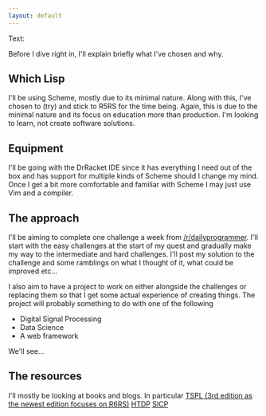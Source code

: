```yaml
---
layout: default
---
```


Text: 

Before I dive right in, I'll explain briefly what I've chosen and why.

## Which Lisp

I'll be using Scheme, mostly due to its minimal nature. Along with this, I've chosen to (try) and stick to R5RS for the time being. Again, this is due to the minimal nature and its focus on education more than production. I'm looking to learn, not create software solutions.

## Equipment

I'll be going with the DrRacket IDE since it has everything I need out of the box and has support for multiple kinds of Scheme should I change my mind. Once I get a bit more comfortable and familiar with Scheme I may just use Vim and a compiler.

## The approach

I'll be aiming to complete one challenge a week from [/r/dailyprogrammer](http://www.reddit.com/r/dailyprogrammer). I'll start with the easy challenges at the start of my quest and gradually make my way to the intermediate and hard challenges. I'll post my solution to the challenge and some ramblings on what I thought of it, what could be improved etc...

I also aim to have a project to work on either alongside the challenges or replacing them so that I get some actual experience of creating things.
The project will probably something to do with one of the following

- Digital Signal Processing
- Data Science
- A web framework

We'll see...

## The resources

I'll mostly be looking at books and blogs. In particular
[TSPL (3rd edition as the newest edition focuses on R6RS)](http://www.scheme.com/tspl3/)
[HTDP](http://www.htdp.org/2003-09-26/Book/curriculum-Z-H-1.html#node_toc_start)
[SICP](https://mitpress.mit.edu/sicp/)
